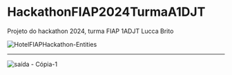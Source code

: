 # HackathonFIAP2024TurmaA1DJT
Projeto do hackathon 2024, turma FIAP 1ADJT
Lucca Brito 

![HotelFIAPHackathon-Entities](https://github.com/paravinicius/HackathonFIAP2024TurmaA1DJT/assets/94026036/1f2ff9c1-6529-45a4-857d-93752cd1cd7e)


--- 

![saída - Cópia-1](https://github.com/paravinicius/HackathonFIAP2024TurmaA1DJT/assets/94026036/34330474-865f-4058-abff-3799ba73d39d)
